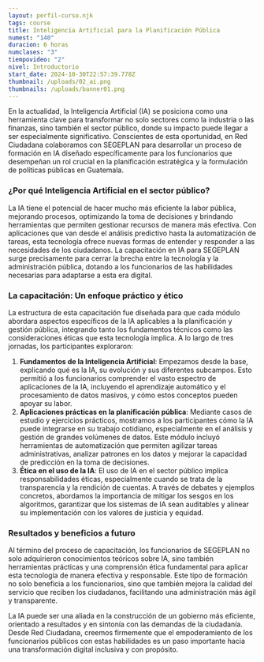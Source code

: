 ```yaml
---
layout: perfil-curso.njk
tags: course
title: Inteligencia Artificial para la Planificación Pública
numest: "140"
duracion: 6 horas
numclases: "3"
tiempovideo: "2"
nivel: Introductorio
start_date: 2024-10-30T22:57:39.778Z
thumbnail: /uploads/02_ai.png
thumbnails: /uploads/banner01.png
---
```

<!--StartFragment-->

En la actualidad, la Inteligencia Artificial (IA) se posiciona como una herramienta clave para transformar no solo sectores como la industria o las finanzas, sino también el sector público, donde su impacto puede llegar a ser especialmente significativo. Conscientes de esta oportunidad, en Red Ciudadana colaboramos con SEGEPLAN para desarrollar un proceso de formación en IA diseñado específicamente para los funcionarios que desempeñan un rol crucial en la planificación estratégica y la formulación de políticas públicas en Guatemala.

### ¿Por qué Inteligencia Artificial en el sector público?

La IA tiene el potencial de hacer mucho más eficiente la labor pública, mejorando procesos, optimizando la toma de decisiones y brindando herramientas que permiten gestionar recursos de manera más efectiva. Con aplicaciones que van desde el análisis predictivo hasta la automatización de tareas, esta tecnología ofrece nuevas formas de entender y responder a las necesidades de los ciudadanos. La capacitación en IA para SEGEPLAN surge precisamente para cerrar la brecha entre la tecnología y la administración pública, dotando a los funcionarios de las habilidades necesarias para adaptarse a esta era digital.

### La capacitación: Un enfoque práctico y ético

La estructura de esta capacitación fue diseñada para que cada módulo abordara aspectos específicos de la IA aplicables a la planificación y gestión pública, integrando tanto los fundamentos técnicos como las consideraciones éticas que esta tecnología implica. A lo largo de tres jornadas, los participantes exploraron:

1. **Fundamentos de la Inteligencia Artificial**: Empezamos desde la base, explicando qué es la IA, su evolución y sus diferentes subcampos. Esto permitió a los funcionarios comprender el vasto espectro de aplicaciones de la IA, incluyendo el aprendizaje automático y el procesamiento de datos masivos, y cómo estos conceptos pueden apoyar su labor.
2. **Aplicaciones prácticas en la planificación pública**: Mediante casos de estudio y ejercicios prácticos, mostramos a los participantes cómo la IA puede integrarse en su trabajo cotidiano, especialmente en el análisis y gestión de grandes volúmenes de datos. Este módulo incluyó herramientas de automatización que permiten agilizar tareas administrativas, analizar patrones en los datos y mejorar la capacidad de predicción en la toma de decisiones.
3. **Ética en el uso de la IA**: El uso de IA en el sector público implica responsabilidades éticas, especialmente cuando se trata de la transparencia y la rendición de cuentas. A través de debates y ejemplos concretos, abordamos la importancia de mitigar los sesgos en los algoritmos, garantizar que los sistemas de IA sean auditables y alinear su implementación con los valores de justicia y equidad.

### Resultados y beneficios a futuro

Al término del proceso de capacitación, los funcionarios de SEGEPLAN no solo adquirieron conocimientos teóricos sobre IA, sino también herramientas prácticas y una comprensión ética fundamental para aplicar esta tecnología de manera efectiva y responsable. Este tipo de formación no solo beneficia a los funcionarios, sino que también mejora la calidad del servicio que reciben los ciudadanos, facilitando una administración más ágil y transparente.

La IA puede ser una aliada en la construcción de un gobierno más eficiente, orientado a resultados y en sintonía con las demandas de la ciudadanía. Desde Red Ciudadana, creemos firmemente que el empoderamiento de los funcionarios públicos con estas habilidades es un paso importante hacia una transformación digital inclusiva y con propósito.

<!--EndFragment-->
